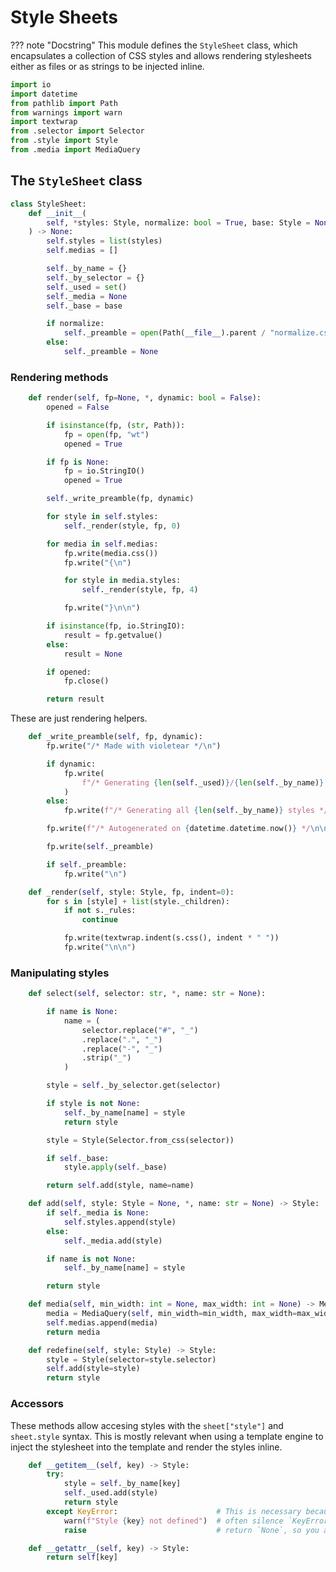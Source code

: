 # Style Sheets

??? note "Docstring"
    This module defines the `StyleSheet` class, which encapsulates a collection of CSS styles
    and allows rendering stylesheets either as files or as strings to be injected inline.




```python linenums="5"
import io
import datetime
from pathlib import Path
from warnings import warn
import textwrap
from .selector import Selector
from .style import Style
from .media import MediaQuery
```

## The `StyleSheet` class

<a name="ref:StyleSheet"></a>

```python linenums="14"
class StyleSheet:
    def __init__(
        self, *styles: Style, normalize: bool = True, base: Style = None
    ) -> None:
        self.styles = list(styles)
        self.medias = []

        self._by_name = {}
        self._by_selector = {}
        self._used = set()
        self._media = None
        self._base = base

        if normalize:
            self._preamble = open(Path(__file__).parent / "normalize.css").read()
        else:
            self._preamble = None
```

### Rendering methods



```python linenums="32"
    def render(self, fp=None, *, dynamic: bool = False):
        opened = False

        if isinstance(fp, (str, Path)):
            fp = open(fp, "wt")
            opened = True

        if fp is None:
            fp = io.StringIO()
            opened = True

        self._write_preamble(fp, dynamic)

        for style in self.styles:
            self._render(style, fp, 0)

        for media in self.medias:
            fp.write(media.css())
            fp.write("{\n")

            for style in media.styles:
                self._render(style, fp, 4)

            fp.write("}\n\n")

        if isinstance(fp, io.StringIO):
            result = fp.getvalue()
        else:
            result = None

        if opened:
            fp.close()

        return result
```

These are just rendering helpers.



```python linenums="67"
    def _write_preamble(self, fp, dynamic):
        fp.write("/* Made with violetear */\n")

        if dynamic:
            fp.write(
                f"/* Generating {len(self._used)}/{len(self._by_name)} styles */\n"
            )
        else:
            fp.write(f"/* Generating all {len(self._by_name)} styles */\n")

        fp.write(f"/* Autogenerated on {datetime.datetime.now()} */\n\n")

        fp.write(self._preamble)

        if self._preamble:
            fp.write("\n")

    def _render(self, style: Style, fp, indent=0):
        for s in [style] + list(style._children):
            if not s._rules:
                continue

            fp.write(textwrap.indent(s.css(), indent * " "))
            fp.write("\n\n")
```

### Manipulating styles



```python linenums="92"
    def select(self, selector: str, *, name: str = None):

        if name is None:
            name = (
                selector.replace("#", "_")
                .replace(".", "_")
                .replace("-", "_")
                .strip("_")
            )

        style = self._by_selector.get(selector)

        if style is not None:
            self._by_name[name] = style
            return style

        style = Style(Selector.from_css(selector))

        if self._base:
            style.apply(self._base)

        return self.add(style, name=name)

    def add(self, style: Style = None, *, name: str = None) -> Style:
        if self._media is None:
            self.styles.append(style)
        else:
            self._media.add(style)

        if name is not None:
            self._by_name[name] = style

        return style

    def media(self, min_width: int = None, max_width: int = None) -> MediaQuery:
        media = MediaQuery(self, min_width=min_width, max_width=max_width)
        self.medias.append(media)
        return media

    def redefine(self, style: Style) -> Style:
        style = Style(selector=style.selector)
        self.add(style=style)
        return style
```

### Accessors

These methods allow accesing styles with the `sheet["style"]` and `sheet.style` syntax.
This is mostly relevant when using a template engine to inject the stylesheet into
the template and render the styles inline.



```python linenums="139"
    def __getitem__(self, key) -> Style:
        try:
            style = self._by_name[key]
            self._used.add(style)
            return style
        except KeyError:                      # This is necessary because template engines will
            warn(f"Style {key} not defined")  # often silence `KeyError` exceptions and instead
            raise                             # return `None`, so you at least see a warning.

    def __getattr__(self, key) -> Style:
        return self[key]
```

